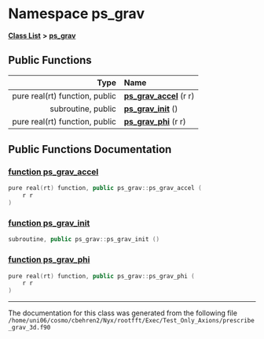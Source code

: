
# Namespace ps\_grav


[**Class List**](annotated.md) **>** [**ps\_grav**](namespaceps__grav.md)




















## Public Functions

| Type | Name |
| ---: | :--- |
|  pure real(rt) function, public | [**ps\_grav\_accel**](namespaceps__grav.md#function-ps-grav-accel) (r r) <br> |
|  subroutine, public | [**ps\_grav\_init**](namespaceps__grav.md#function-ps-grav-init) () <br> |
|  pure real(rt) function, public | [**ps\_grav\_phi**](namespaceps__grav.md#function-ps-grav-phi) (r r) <br> |








## Public Functions Documentation


### <a href="#function-ps-grav-accel" id="function-ps-grav-accel">function ps\_grav\_accel </a>


```cpp
pure real(rt) function, public ps_grav::ps_grav_accel (
    r r
) 
```



### <a href="#function-ps-grav-init" id="function-ps-grav-init">function ps\_grav\_init </a>


```cpp
subroutine, public ps_grav::ps_grav_init () 
```



### <a href="#function-ps-grav-phi" id="function-ps-grav-phi">function ps\_grav\_phi </a>


```cpp
pure real(rt) function, public ps_grav::ps_grav_phi (
    r r
) 
```



------------------------------
The documentation for this class was generated from the following file `/home/uni06/cosmo/cbehren2/Nyx/rootfft/Exec/Test_Only_Axions/prescribe_grav_3d.f90`